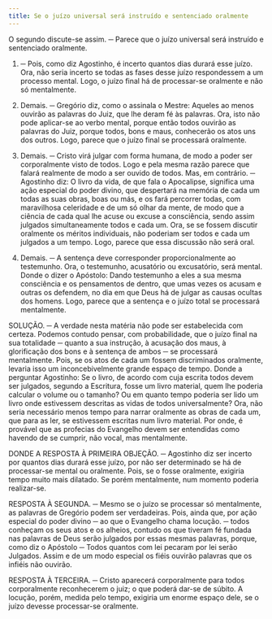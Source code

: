 ```yaml
---
title: Se o juízo universal será instruído e sentenciado oralmente
---
```


O segundo discute-se assim. ─ Parece que o juízo universal será instruído e sentenciado oralmente.  

1. ─ Pois, como diz Agostinho, é incerto quantos dias durará esse juízo. Ora, não seria incerto se todas as fases desse juízo respondessem a um processo mental. Logo, o juízo final há de processar-se oralmente e não só mentalmente.  

2. Demais. ─ Gregório diz, como o assinala o Mestre: Aqueles ao menos ouvirão as palavras do Juiz, que lhe deram fé às palavras. Ora, isto não pode aplicar-se ao verbo mental, porque então todos ouvirão as palavras do Juiz, porque todos, bons e maus, conhecerão os atos uns dos outros. Logo, parece que o juízo final se processará oralmente.  

3. Demais. ─ Cristo virá julgar com forma humana, de modo a poder ser corporalmente visto de todos. Logo e pela mesma razão parece que falará realmente de modo a ser ouvido de todos.  Mas, em contrário. ─ Agostinho diz: O livro da vida, de que fala o Apocalipse, significa uma ação especial do poder divino, que despertará na memória de cada um todas as suas obras, boas ou más, e os fará percorrer todas, com maravilhosa celeridade e de um só olhar da mente, de modo que a ciência de cada qual lhe acuse ou excuse a consciência, sendo assim julgados simultaneamente todos e cada um. Ora, se se fossem discutir oralmente os méritos individuais, não poderiam ser todos e cada um julgados a um tempo. Logo, parece que essa discussão não será oral.  

2. Demais. ─ A sentença deve corresponder proporcionalmente ao testemunho. Ora, o testemunho, acusatório ou excusatório, será mental. Donde o dizer o Apóstolo: Dando testemunho a eles a sua mesma consciência e os pensamentos de dentro, que umas vezes os acusam e outras os defendem, no dia em que Deus há de julgar as causas ocultas dos homens. Logo, parece que a sentença e o juízo total se processará mentalmente.  

SOLUÇÃO. ─ A verdade nesta matéria não pode ser estabelecida com certeza. Podemos contudo pensar, com probabilidade, que o juízo final na sua totalidade ─ quanto a sua instrução, à acusação dos maus, à glorificação dos bons e à sentença de ambos ─ se processará mentalmente. Pois, se os atos de cada um fossem discriminados oralmente, levaria isso um inconcebivelmente grande espaço de tempo. Donde a perguntar Agostinho: Se o livro, de acordo com cuja escrita todos devem ser julgados, segundo a Escritura, fosse um livro material, quem lhe poderia calcular o volume ou o tamanho? Ou em quanto tempo poderia ser lido um livro onde estivessem descritas as vidas de todos universalmente? Ora, não seria necessário menos tempo para narrar oralmente as obras de cada um, que para as ler, se estivessem escritas num livro material. Por onde, é provável que as profecias do Evangelho devem ser entendidas como havendo de se cumprir, não vocal, mas mentalmente.  

DONDE A RESPOSTA À PRIMEIRA OBJEÇÃO. ─ Agostinho diz ser incerto por quantos dias durará esse juízo, por não ser determinado se há de processar-se mental ou oralmente. Pois, se o fosse oralmente, exigiria tempo muito mais dilatado. Se porém mentalmente, num momento poderia realizar-se.  

RESPOSTA À SEGUNDA. ─ Mesmo se o juízo se processar só mentalmente, as palavras de Gregório podem ser verdadeiras. Pois, ainda que, por ação especial do poder divino ─ ao que o Evangelho chama locução. ─ todos conheçam os seus atos e os alheios, contudo os que tiveram fé fundada nas palavras de Deus serão julgados por essas mesmas palavras, porque, como diz o Apóstolo ─ Todos quantos com lei pecaram por lei serão Julgados. Assim e de um modo especial os fiéis ouvirão palavras que os infiéis não ouvirão.  

RESPOSTA À TERCEIRA. ─ Cristo aparecerá corporalmente para todos corporalmente reconhecerem o juiz; o que poderá dar-se de súbito. A locução, porém, medida pelo tempo, exigiria um enorme espaço dele, se o juízo devesse processar-se oralmente.